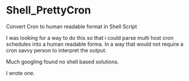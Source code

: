 # Shell_PrettyCron
Convert Cron to human readable format in Shell Script

I was looking for a way to do this so that i could parse multi host cron schedules into a human readable forma.
In a way that would not require a cron savvy person to interpret the output.

Much googling found no shell based solutions.

I wrote one.

